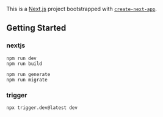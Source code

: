 This is a [Next.js](https://nextjs.org) project bootstrapped with [`create-next-app`](https://nextjs.org/docs/app/api-reference/cli/create-next-app).

## Getting Started
### nextjs
```
npm run dev
npm run build

npm run generate
npm run migrate
```

### trigger
```
npx trigger.dev@latest dev
```
